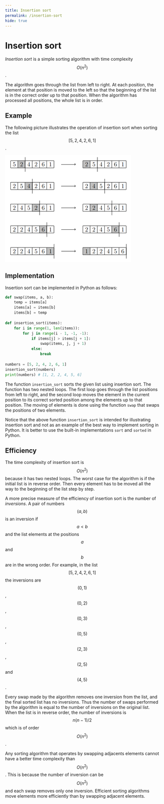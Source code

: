 ```yaml
---
title: Insertion sort
permalink: /insertion-sort
hide: true
---
```


# Insertion sort

_Insertion sort_ is a simple sorting algorithm with time complexity $$O(n^2)$$.

The algorithm goes through the list from left to right. At each position, the element at that position is moved to the left so that the beginning of the list is in the correct order up to that position. When the algorithm has processed all positions, the whole list is in order.

## Example

The following picture illustrates the operation of insertion sort when sorting the list $$[5,2,4,2,6,1]$$.

![](lisaysjarjestaminen.png)

## Implementation

Insertion sort can be implemented in Python as follows:

```python
def swap(items, a, b):
    temp = items[a]
    items[a] = items[b]
    items[b] = temp

def insertion_sort(items):
    for i in range(1, len(items)):
        for j in range(i - 1, -1, -1):
            if items[j] > items[j + 1]:
                swap(items, j, j + 1)
            else:
                break
        
numbers = [5, 2, 4, 2, 6, 1]
insertion_sort(numbers)
print(numbers) # [1, 2, 2, 4, 5, 6]
```

The function `insertion_sort` sorts the given list using insertion sort. The function has two nested loops. The first loop goes through the list positions from left to right, and the second loop moves the element in the current position to its correct sorted position among the elements up to that position. The moving of elements is done using the function `swap` that swaps the positions of two elements.

Notice that the above function `insertion_sort` is intended for illustrating insertion sort and not as an example of the best way to implement sorting in Python. It is better to use the built-in implementations `sort` and `sorted` in Python.

## Efficiency

The time complexity of insertion sort is $$O(n^2)$$ because it has two nested loops. The worst case for the algorithm is if the initial list is in reverse order. Then every element has to be moved all the way to the beginning of the list step by step.

A more precise measure of the efficiency of insertion sort is the number of _inversions_. A pair of numbers $$(a,b)$$ is an inversion if $$a<b$$ and the list elements at the positions $$a$$ and $$b$$ are in the wrong order. For example, in the list $$[5,2,4,2,6,1]$$ the inversions are $$(0,1)$$, $$(0,2)$$, $$(0,3)$$, $$(0,5)$$, $$(2,3)$$, $$(2,5)$$ and $$(4,5)$$.

Every swap made by the algorithm removes one inversion from the list, and the final sorted list has no inversions. Thus the number of swaps performed by the algorithm is equal to the number of inversions on the original list. When the list is in reverse order, the number of inversions is $$n(n-1)/2$$ which is of order $$O(n^2)$$.

Any sorting algorithm that operates by swapping adjacents elements cannot have a better time complexity than $$O(n^2)$$. This is because the number of inversion can be $$O(n^2)$$ and each swap removes only one inversion. Efficient sorting algorithms move elements more efficiently than by swapping adjacent elements.
